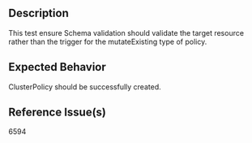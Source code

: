 ## Description

This test ensure Schema validation should validate the target resource rather than the trigger for the mutateExisting type of policy.

## Expected Behavior

ClusterPolicy should be successfully created.

## Reference Issue(s)

6594
